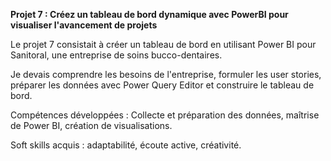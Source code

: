 **Projet 7 : Créez un tableau de bord dynamique avec PowerBI pour visualiser l'avancement de projets**

Le projet 7 consistait à créer un tableau de bord en utilisant Power BI pour Sanitoral, une entreprise de soins bucco-dentaires. 

Je devais comprendre les besoins de l'entreprise, formuler les user stories, préparer les données avec Power Query Editor et
construire le tableau de bord. 

Compétences développées : Collecte et préparation des données, maîtrise de Power BI, création de visualisations.

Soft skills acquis : adaptabilité, écoute active, créativité.
